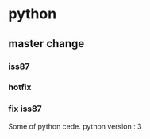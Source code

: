 # python
## master change
### iss87
### hotfix
### fix iss87
Some of  python cede. 
python version : 3
